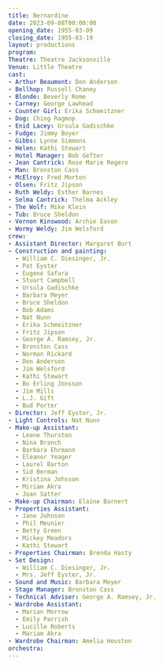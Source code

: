 ```yaml
---
title: Bernardine
date: 2023-09-08T00:00:00
opening_date: 1955-03-09
closing_date: 1955-03-19
layout: productions
program:
Theatre: Theatre Jacksonville
Venue: Little Theatre
cast:
- Arthur Beaumont: Don Anderson
- Bellhop: Russell Chaney
- Blonde: Beverly Rome
- Carney: George Lawhead
- Counter Girl: Erika Schmeitzner
- Dog: Ching Ragmop
- Enid Lacey: Ursula Gadischke
- Fudge: Jimmy Boyer
- Gibbs: Lynne Simmons
- Helen: Kathi Stewart
- Hotel Manager: Bob Gefter
- Jean Cantrick: Rose Marie Regero
- Man: Bronston Cass
- McElroy: Fred Morton
- Olsen: Fritz Jipson
- Ruth Weldy: Esther Barnes
- Selma Cantrick: Thelma Ackley
- The Wolf: Mike Klein
- Tub: Bruce Sheldon
- Vernon Kinswood: Archie Eason
- Wormy Weldy: Jim Welsford
crew:
- Assistant Director: Margaret Burt
- Construction and painting:
  - William C. Diesinger, Jr.
  - Pat Eyster
  - Eugene Safara
  - Stuart Campbell
  - Ursula Gadischke
  - Barbara Meyer
  - Bruce Sheldon
  - Bob Adams
  - Nat Nunn
  - Erika Schmeitzner
  - Fritz Jipson
  - George A. Ramsey, Jr.
  - Bronston Cass
  - Norman Rickard
  - Don Anderson
  - Jim Welsford
  - Kathi Stewart
  - Bo Erling Jonsson
  - Jim Mills
  - L.J. Gift
  - Bud Porter
- Director: Jeff Eyster, Jr.
- Light Controls: Nat Nunn
- Make-up Assistant:
  - Leone Thurston
  - Nina Branch
  - Barbara Ehrmann
  - Eleanor Yeager
  - Laurel Barton
  - Sid Berman
  - Kristina Johsson
  - Miriam Akra
  - Joan Satter
- Make-up Chairman: Elaine Barnert
- Properties Assistant:
  - Jane Johnson
  - Phil Meunier
  - Betty Green
  - Mickey Meadors
  - Kathi Stewart
- Properties Chairman: Brenda Hasty
- Set Design:
  - William C. Diesinger, Jr.
  - Mrs. Jeff Eyster, Jr.
- Sound and Music: Barbara Meyer
- Stage Manager: Bronston Cass
- Technical Adviser: George A. Ramsey, Jr.
- Wardrobe Assistant:
  - Marian Morrow
  - Emily Parrish
  - Lucille Roberts
  - Mariam Akra
- Wardrobe Chairman: Amelia Houston
orchestra:
---
```


